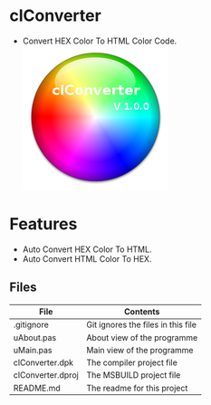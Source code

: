 # clConverter
- Convert HEX Color To HTML Color Code.                    
![](clConverter.png) 



# Features  
- Auto Convert HEX Color To HTML. 
- Auto Convert HTML Color To HEX. 








## Files

| File | Contents | 
| --- | --- |
| .gitignore | Git ignores the files in this file |
| uAbout.pas | About view of the programme |
| uMain.pas | Main view of the programme |
| clConverter.dpk | The compiler project file |
| clConverter.dproj | The MSBUILD project file |
| README.md | The readme for this project |
